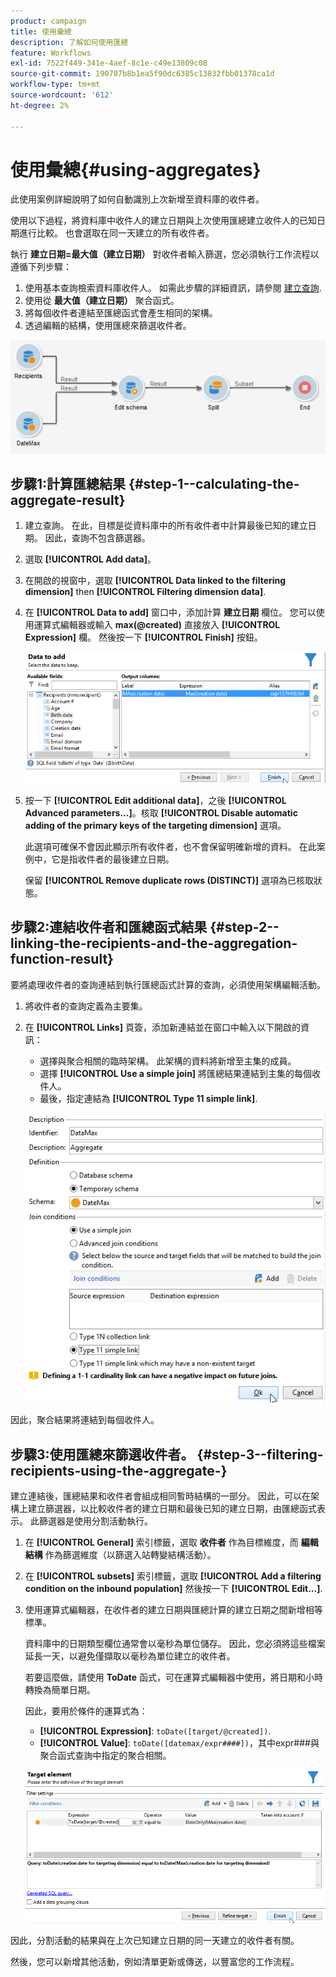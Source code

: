 ```yaml
---
product: campaign
title: 使用彙總
description: 了解如何使用匯總
feature: Workflows
exl-id: 7522f449-341e-4aef-8c1e-c49e13809c08
source-git-commit: 190707b8b1ea5f90dc6385c13832fbb01378ca1d
workflow-type: tm+mt
source-wordcount: '612'
ht-degree: 2%

---
```


# 使用彙總{#using-aggregates}



此使用案例詳細說明了如何自動識別上次新增至資料庫的收件者。

使用以下過程，將資料庫中收件人的建立日期與上次使用匯總建立收件人的已知日期進行比較。 也會選取在同一天建立的所有收件者。

執行 **建立日期=最大值（建立日期）** 對收件者輸入篩選，您必須執行工作流程以遵循下列步驟：

1. 使用基本查詢檢索資料庫收件人。 如需此步驟的詳細資訊，請參閱 [建立查詢](query.md#creating-a-query).
1. 使用從 **最大值（建立日期）** 聚合函式。
1. 將每個收件者連結至匯總函式會產生相同的架構。
1. 透過編輯的結構，使用匯總來篩選收件者。

![](assets/datamanagement_usecase_1.png)

## 步驟1:計算匯總結果 {#step-1--calculating-the-aggregate-result}

1. 建立查詢。 在此，目標是從資料庫中的所有收件者中計算最後已知的建立日期。 因此，查詢不包含篩選器。
1. 選取 **[!UICONTROL Add data]**。
1. 在開啟的視窗中，選取 **[!UICONTROL Data linked to the filtering dimension]** then **[!UICONTROL Filtering dimension data]**.
1. 在 **[!UICONTROL Data to add]** 窗口中，添加計算 **建立日期** 欄位。 您可以使用運算式編輯器或輸入 **max(@created)** 直接放入 **[!UICONTROL Expression]** 欄。 然後按一下 **[!UICONTROL Finish]** 按鈕。

   ![](assets/datamanagement_usecase_2.png)

1. 按一下 **[!UICONTROL Edit additional data]**，之後 **[!UICONTROL Advanced parameters...]**。核取 **[!UICONTROL Disable automatic adding of the primary keys of the targeting dimension]** 選項。

   此選項可確保不會因此顯示所有收件者，也不會保留明確新增的資料。 在此案例中，它是指收件者的最後建立日期。

   保留 **[!UICONTROL Remove duplicate rows (DISTINCT)]** 選項為已核取狀態。

## 步驟2:連結收件者和匯總函式結果 {#step-2--linking-the-recipients-and-the-aggregation-function-result}

要將處理收件者的查詢連結到執行匯總函式計算的查詢，必須使用架構編輯活動。

1. 將收件者的查詢定義為主要集。
1. 在 **[!UICONTROL Links]** 頁簽，添加新連結並在窗口中輸入以下開啟的資訊：

   * 選擇與聚合相關的臨時架構。 此架構的資料將新增至主集的成員。
   * 選擇 **[!UICONTROL Use a simple join]** 將匯總結果連結到主集的每個收件人。
   * 最後，指定連結為 **[!UICONTROL Type 11 simple link]**.

   ![](assets/datamanagement_usecase_3.png)

因此，聚合結果將連結到每個收件人。

## 步驟3:使用匯總來篩選收件者。 {#step-3--filtering-recipients-using-the-aggregate-}

建立連結後，匯總結果和收件者會組成相同暫時結構的一部分。 因此，可以在架構上建立篩選器，以比較收件者的建立日期和最後已知的建立日期，由匯總函式表示。 此篩選器是使用分割活動執行。

1. 在 **[!UICONTROL General]** 索引標籤，選取 **收件者** 作為目標維度，而 **編輯結構** 作為篩選維度（以篩選入站轉變結構活動）。
1. 在 **[!UICONTROL subsets]** 索引標籤，選取 **[!UICONTROL Add a filtering condition on the inbound population]** 然後按一下 **[!UICONTROL Edit...]**.
1. 使用運算式編輯器，在收件者的建立日期與匯總計算的建立日期之間新增相等標準。

   資料庫中的日期類型欄位通常會以毫秒為單位儲存。 因此，您必須將這些檔案延長一天，以避免僅擷取以毫秒為單位建立的收件者。

   若要這麼做，請使用 **ToDate** 函式，可在運算式編輯器中使用，將日期和小時轉換為簡單日期。

   因此，要用於條件的運算式為：

   * **[!UICONTROL Expression]**: `toDate([target/@created])`.
   * **[!UICONTROL Value]**: `toDate([datemax/expr####])`，其中expr###與聚合函式查詢中指定的聚合相關。

   ![](assets/datamanagement_usecase_4.png)

因此，分割活動的結果與在上次已知建立日期的同一天建立的收件者有關。

然後，您可以新增其他活動，例如清單更新或傳送，以豐富您的工作流程。
